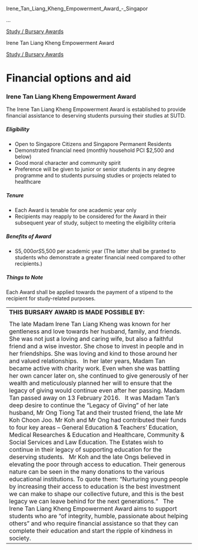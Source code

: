 Irene_Tan_Liang_Kheng_Empowerment_Award_-_Singapor



…

 [Study / Bursary Awards](/admissions/undergraduate/financing-options-and-aid/financial-aid/study-bursary-awards) 

Irene Tan Liang Kheng Empowerment Award

[Study / Bursary Awards](https://www.sutd.edu.sg/admissions/undergraduate/financing-options-and-aid/financial-aid/study-bursary-awards)

Financial options and aid
=========================

### Irene Tan Liang Kheng Empowerment Award



The Irene Tan Liang Kheng Empowerment Award is established to provide financial assistance to deserving students pursuing their studies at SUTD.



##### **Eligibility**



* Open to Singapore Citizens and Singapore Permanent Residents
* Demonstrated financial need (monthly household PCI $2,500 and below)
* Good moral character and community spirit
* Preference will be given to junior or senior students in any degree programme and to students pursuing studies or projects related to healthcare


##### **Tenure**



* Each Award is tenable for one academic year only
* Recipients may reapply to be considered for the Award in their subsequent year of study, subject to meeting the eligibility criteria


##### **Benefits of Award**



* S$5,000 or S$5,500 per academic year (The latter shall be granted to students who demonstrate a greater financial need compared to other recipients.)


##### **Things to Note**



Each Award shall be applied towards the payment of a stipend to the recipient for study-related purposes.



|  |
| --- |
| **THIS BURSARY AWARD IS MADE POSSIBLE BY:** |
|  |
| The late Madam Irene Tan Liang Kheng was known for her gentleness and love towards her husband, family, and friends. She was not just a loving and caring wife, but also a faithful friend and a wise investor. She chose to invest in people and in her friendships. She was loving and kind to those around her and valued relationships.   In her later years, Madam Tan became active with charity work. Even when she was battling her own cancer later on, she continued to give generously of her wealth and meticulously planned her will to ensure that the legacy of giving would continue even after her passing. Madam Tan passed away on 13 February 2016.   It was Madam Tan’s deep desire to continue the “Legacy of Giving” of her late husband, Mr Ong Tiong Tat and their trusted friend, the late Mr Koh Choon Joo. Mr Koh and Mr Ong had contributed their funds to four key areas – General Education & Teachers’ Education, Medical Researches & Education and Healthcare, Community & Social Services and Law Education. The Estates wish to continue in their legacy of supporting education for the deserving students.   Mr Koh and the late Ongs believed in elevating the poor through access to education. Their generous nature can be seen in the many donations to the various educational institutions. To quote them: “Nurturing young people by increasing their access to education is the best investment we can make to shape our collective future, and this is the best legacy we can leave behind for the next generations.”   The Irene Tan Liang Kheng Empowerment Award aims to support students who are “of integrity, humble, passionate about helping others” and who require financial assistance so that they can complete their education and start the ripple of kindness in society. |

